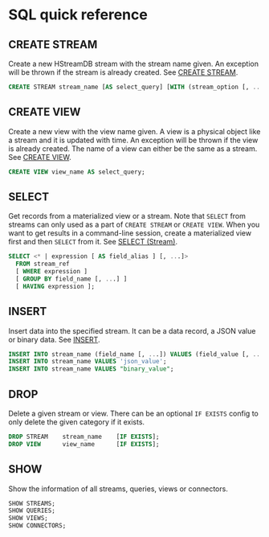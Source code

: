 SQL quick reference
===================

## CREATE STREAM

Create a new HStreamDB stream with the stream name given.
An exception will be thrown if the stream is already created.
See [CREATE STREAM](statements/create-stream.md).

```sql
CREATE STREAM stream_name [AS select_query] [WITH (stream_option [, ...])];
```

## CREATE VIEW

Create a new view with the view name given. A view is a physical object like a stream and it is updated with time.
An exception will be thrown if the view is already created. The name of a view can either be the same as a stream.
See [CREATE VIEW](statements/create-view.md).

```sql
CREATE VIEW view_name AS select_query;
```

## SELECT

Get records from a materialized view or a stream. Note that `SELECT` from streams can only used as a part of `CREATE STREAM` or `CREATE VIEW`. When you want to get results in a command-line session, create a materialized view first and then `SELECT` from it.
See [SELECT (Stream)](statements/select-stream.md).

```sql
SELECT <* | expression [ AS field_alias ] [, ...]>
  FROM stream_ref
  [ WHERE expression ]
  [ GROUP BY field_name [, ...] ]
  [ HAVING expression ];
```

## INSERT

Insert data into the specified stream. It can be a data record, a JSON value or binary data.
See [INSERT](statements/insert.md).

```sql
INSERT INTO stream_name (field_name [, ...]) VALUES (field_value [, ...]);
INSERT INTO stream_name VALUES 'json_value';
INSERT INTO stream_name VALUES "binary_value";
```

## DROP

Delete a given stream or view. There can be an optional `IF EXISTS` config to only delete the given category if it exists.

```sql
DROP STREAM    stream_name    [IF EXISTS];
DROP VIEW      view_name      [IF EXISTS];
```

## SHOW

Show the information of all streams, queries, views or connectors.

```sql
SHOW STREAMS;
SHOW QUERIES;
SHOW VIEWS;
SHOW CONNECTORS;
```
